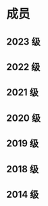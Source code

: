 <script setup>
    import MemberList from '/.vitepress/components/MemberList.vue'
    import memberData from '/.vitepress/components/memberData.js'
</script>

# 成员

## 2023 级

<MemberList :data="memberData.g2023" />

## 2022 级

<MemberList :data="memberData.g2022" />

## 2021 级

<MemberList :data="memberData.g2021" />

## 2020 级

<MemberList :data="memberData.g2020" />

## 2019 级

<MemberList :data="memberData.g2019" />

## 2018 级

<MemberList :data="memberData.g2018" />

## 2014 级

<MemberList :data="memberData.g2014" />
